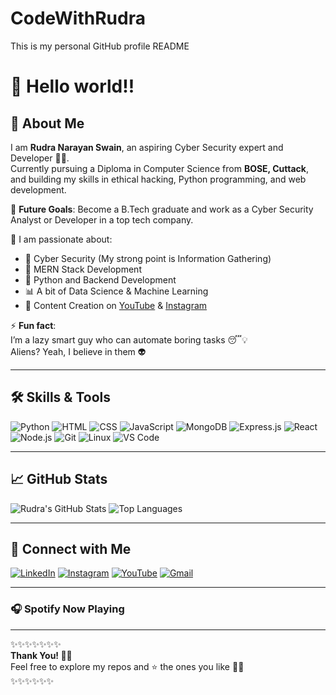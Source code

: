 # CodeWithRudra
This is my personal GitHub profile README

# 🙏 Hello world!!

## 👋 About Me
I am **Rudra Narayan Swain**, an aspiring Cyber Security expert and Developer 👨‍💻.  
Currently pursuing a Diploma in Computer Science from **BOSE, Cuttack**, and building my skills in ethical hacking, Python programming, and web development.

🚀 **Future Goals**: Become a B.Tech graduate and work as a Cyber Security Analyst or Developer in a top tech company.

🎯 I am passionate about:
- 🔐 Cyber Security (My strong point is Information Gathering)
- 🧠 MERN Stack Development
- 🐍 Python and Backend Development
- 📊 A bit of Data Science & Machine Learning
- 🎥 Content Creation on [YouTube](https://www.youtube.com/@CodewithRudraoffical) & [Instagram](https://www.instagram.com/codewithrudra)

⚡ **Fun fact**:  
I’m a lazy smart guy who can automate boring tasks 😴💡  
Aliens? Yeah, I believe in them 👽  

---

## 🛠️ Skills & Tools
![Python](https://img.shields.io/badge/-Python-3776AB?style=flat&logo=python&logoColor=white)
![HTML](https://img.shields.io/badge/-HTML5-E34F26?style=flat&logo=html5&logoColor=white)
![CSS](https://img.shields.io/badge/-CSS3-1572B6?style=flat&logo=css3)
![JavaScript](https://img.shields.io/badge/-JavaScript-F7DF1E?style=flat&logo=javascript&logoColor=black)
![MongoDB](https://img.shields.io/badge/-MongoDB-47A248?style=flat&logo=mongodb)
![Express.js](https://img.shields.io/badge/-Express.js-000000?style=flat&logo=express)
![React](https://img.shields.io/badge/-React-61DAFB?style=flat&logo=react)
![Node.js](https://img.shields.io/badge/-Node.js-339933?style=flat&logo=node.js)
![Git](https://img.shields.io/badge/-Git-F05032?style=flat&logo=git)
![Linux](https://img.shields.io/badge/-Linux-FCC624?style=flat&logo=linux&logoColor=black)
![VS Code](https://img.shields.io/badge/-VSCode-007ACC?style=flat&logo=visual-studio-code)

---

## 📈 GitHub Stats

![Rudra's GitHub Stats](https://github-readme-stats.vercel.app/api?username=CodeWithRudra&show_icons=true&theme=radical)
![Top Languages](https://github-readme-stats.vercel.app/api/top-langs/?username=CodeWithRudra&layout=compact&theme=radical)

---

## 🔗 Connect with Me

[![LinkedIn](https://img.shields.io/badge/-LinkedIn-blue?style=flat&logo=linkedin)](https://www.linkedin.com/in/rudra-narayan-swain/)
[![Instagram](https://img.shields.io/badge/-Instagram-E4405F?style=flat&logo=instagram&logoColor=white)](https://www.instagram.com/codewithrudra)
[![YouTube](https://img.shields.io/badge/-YouTube-FF0000?style=flat&logo=youtube&logoColor=white)](https://www.youtube.com/@CodewithRudraoffical)
[![Gmail](https://img.shields.io/badge/-Gmail-D14836?style=flat&logo=gmail&logoColor=white)](mailto:rudranarayanswain10001@gmail.com)

---

### 🎧 Spotify Now Playing
<!-- Use GitHub Action or external service to show your current track -->

---

✨✨✨✨✨✨✨  
**Thank You! 🙏🏼**  
Feel free to explore my repos and ⭐ the ones you like 👨‍💻  
✨✨✨✨✨✨
